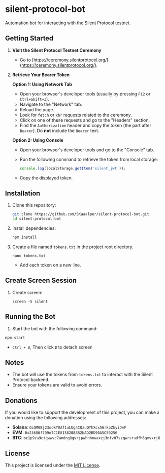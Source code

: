 # silent-protocol-bot

Automation bot for interacting with the Silent Protocol testnet.

## Getting Started

1. **Visit the Silent Protocol Testnet Ceremony**
   - Go to [https://ceremony.silentprotocol.org/](https://ceremony.silentprotocol.org/).

2. **Retrieve Your Bearer Token**

   **Option 1: Using Network Tab**
   - Open your browser's developer tools (usually by pressing `F12` or `Ctrl+Shift+I`).
   - Navigate to the "Network" tab.
   - Reload the page.
   - Look for `fetch` or `xhr` requests related to the ceremony.
   - Click on one of these requests and go to the "Headers" section.
   - Find the `Authorization` header and copy the token (the part after `Bearer`). Do **not** include the `Bearer` text.

   **Option 2: Using Console**
   - Open your browser's developer tools and go to the "Console" tab.
   - Run the following command to retrieve the token from local storage:

     ```javascript
     console.log(localStorage.getItem('silent_jwt'));
     ```

   - Copy the displayed token.


## Installation

1. Clone this repository:

   ```bash
   git clone https://github.com/SKaaalper/silent-protocol-bot.git
   cd silent-protocol-bot
   ```

2. Install dependencies:

   ```bash
   npm install
   ```

3. Create a file named `tokens.txt` in the project root directory.
   ```
   nano tokens.txt
   ```
   - Add each token on a new line.
  

## Create Screen Session

1. Create screen:
   ```
   screen -S silent
   ```
   

## Running the Bot

1. Start the bot with the following command:

```bash
npm start
```
- `Ctrl + A`, Then click `D` to detach screen

## Notes

- The bot will use the tokens from `tokens.txt` to interact with the Silent Protocol backend.
- Ensure your tokens are valid to avoid errors.

## Donations

If you would like to support the development of this project, you can make a donation using the following addresses:

- **Solana**: `GLQMG8j23ookY8Af1uLUg4CQzuQYhXcx56rkpZkyiJvP`
- **EVM**: `0x23686f799e7C1E8158208882bAD2BD90A5C59256`
- **BTC**: `bc1p9za9ctgwwvc7amdng8gvrjpwhnhnwaxzj3nfv07szqwrsrudfh6qvvxrj8`

## License

This project is licensed under the [MIT License](LICENSE).
